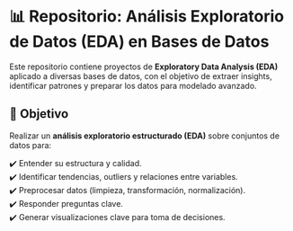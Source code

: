# 📊 Repositorio: Análisis Exploratorio de Datos (EDA) en Bases de Datos  

Este repositorio contiene proyectos de **Exploratory Data Analysis (EDA)** aplicado a diversas bases de datos, con el objetivo de extraer insights, identificar patrones y preparar los datos para modelado avanzado.

## 📌 Objetivo

Realizar un **análisis exploratorio estructurado (EDA)** sobre conjuntos de datos para:  

✔️ Entender su estructura y calidad.  
✔️ Identificar tendencias, outliers y relaciones entre variables.  
✔️ Preprocesar datos (limpieza, transformación, normalización).  
✔️ Responder preguntas clave.  
✔️ Generar visualizaciones clave para toma de decisiones.  
